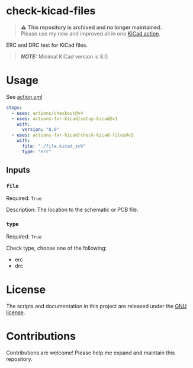 # check-kicad-files

> ⚠️ **This repository is archived and no longer maintained.**  
> Please use my new and improved all in one [KiCad action](https://github.com/marketplace/actions/kicad-actions).

ERC and DRC test for KiCad files.

> **_NOTE:_** Minimal KiCad version is 8.0.

# Usage

See [action.yml](action.yml)

```yaml
steps:
  - uses: actions/checkout@v4
  - uses: actions-for-kicad/setup-kicad@v1
    with:
      version: "8.0"
  - uses: actions-for-kicad/check-kicad-files@v1
    with:
      file: "./file.kicad_sch"
      type: "erc"
```

## Inputs

### `file`

Required: `True`

Description: The location to the schematic or PCB file.

### `type`

Required: `True`

Check type, choose one of the following:

- erc
- drc

# License

The scripts and documentation in this project are released under the [GNU license](LICENSE).

# Contributions

Contributions are welcome! Please help me expand and maintain this repository.
